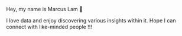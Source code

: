 Hey, my name is Marcus Lam 👋

I love data and enjoy discovering various insights within it.
Hope I can connect with like-minded people !!!


<!---
Nobuaki9336/Nobuaki9336 is a ✨ special ✨ repository because its `README.md` (this file) appears on your GitHub profile.
You can click the Preview link to take a look at your changes.
--->
